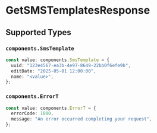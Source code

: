 # GetSMSTemplatesResponse


## Supported Types

### `components.SmsTemplate`

```typescript
const value: components.SmsTemplate = {
  uuid: "123e4567-ea3b-4e97-8649-22bb0f6efe9b",
  editDate: "2025-05-01 12:00:00",
  name: "<value>",
};
```

### `components.ErrorT`

```typescript
const value: components.ErrorT = {
  errorCode: 1000,
  message: "An error occurred completing your request",
};
```


